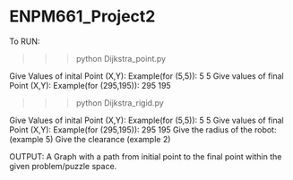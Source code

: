 # ENPM661_Project2
To RUN:
>>> python Dijkstra_point.py

Give Values of inital Point (X,Y):
Example(for (5,5)): 5 5
Give values of final Point (X,Y):
Example(for (295,195)): 295 195

>>> python Dijkstra_rigid.py 

Give Values of inital Point (X,Y):
Example(for (5,5)): 5 5
Give values of final Point (X,Y):
Example(for (295,195)): 295 195
Give the radius of the robot: (example 5)
Give the clearance (example 2)


OUTPUT:
A Graph with a path from initial point to the final point within the given problem/puzzle space.
